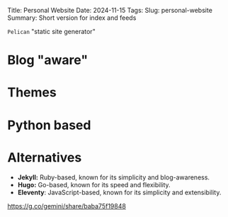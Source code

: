 Title: Personal Website
Date: 2024-11-15
Tags:
Slug: personal-website
Summary: Short version for index and feeds

`Pelican` "static site generator"

# Blog "aware"

# Themes

# Python based

# Alternatives

- **Jekyll:** Ruby-based, known for its simplicity and blog-awareness.
- **Hugo:** Go-based, known for its speed and flexibility.
- **Eleventy**: JavaScript-based, known for its simplicity and extensibility.

https://g.co/gemini/share/baba75f19848